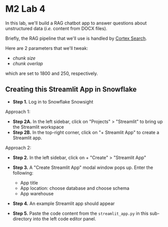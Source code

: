 # M2 Lab 4

In this lab, we'll build a RAG chatbot app to answer questions about unstructured data (*i.e.* content from DOCX files). 

Briefly, the RAG pipeline that we'll use is handled by [Cortex Search](https://docs.snowflake.com/en/user-guide/snowflake-cortex/cortex-search/cortex-search-overview).

Here are 2 parameters that we'll tweak:
- *chunk size*
- *chunk overlap*

which are set to 1800 and 250, respectively.

## Creating this Streamlit App in Snowflake
- **Step 1.** Log in to Snowflake Snowsight

Approach 1:

- **Step 2A.** In the left sidebar, click on "Projects" > "Streamlit" to bring up the Streamlit workspace
- **Step 2B.** In the top-right corner, click on "+ Streamlit App" to create a Streamlit app.

Approach 2:

- **Step 2.** In the left sidebar, click on + "Create" > "Streamlit App"

- **Step 3.** A "Create Streamlit App" modal window pops up. Enter the following:

  - App title
  - App location: choose database and choose schema
  - App warehouse

- **Step 4.** An example Streamlit app should appear
- **Step 5.** Paste the code content from the `streamlit_app.py` in this sub-directory into the left code editor panel.
